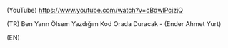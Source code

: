 (YouTube) https://www.youtube.com/watch?v=cBdwlPcjzjQ

(TR) Ben Yarın Ölsem Yazdığım Kod Orada Duracak - (Ender Ahmet Yurt)

(EN)
